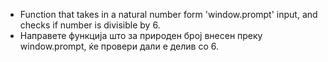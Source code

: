 - Function that takes in a natural number form 'window.prompt' input, and checks if number is divisible by 6.
- Направете функција што за природен број внесен преку window.prompt, ќе провери дали е делив со 6.
